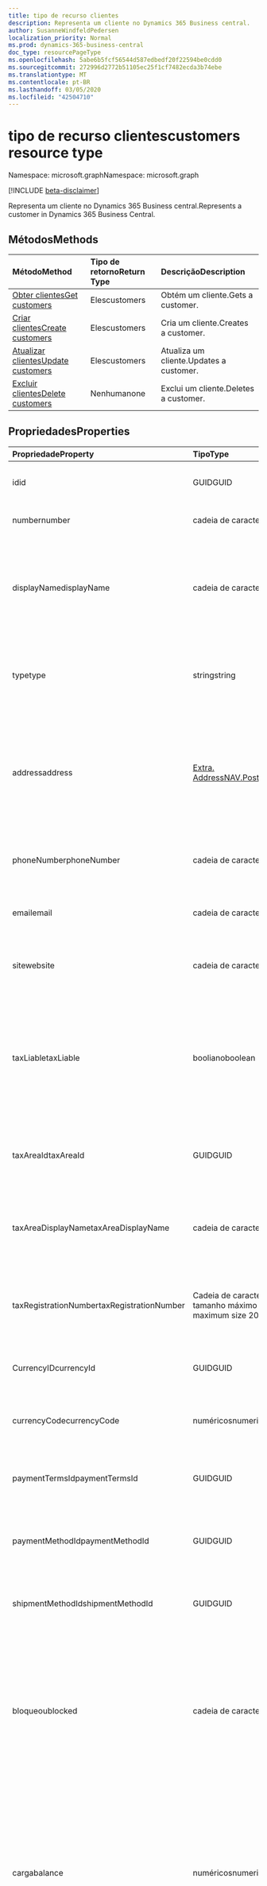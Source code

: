 ```yaml
---
title: tipo de recurso clientes
description: Representa um cliente no Dynamics 365 Business central.
author: SusanneWindfeldPedersen
localization_priority: Normal
ms.prod: dynamics-365-business-central
doc_type: resourcePageType
ms.openlocfilehash: 5abe6b5fcf56544d587edbedf20f22594be0cdd0
ms.sourcegitcommit: 272996d2772b51105ec25f1cf7482ecda3b74ebe
ms.translationtype: MT
ms.contentlocale: pt-BR
ms.lasthandoff: 03/05/2020
ms.locfileid: "42504710"
---
```

# <a name="customers-resource-type"></a><span data-ttu-id="d35f6-103">tipo de recurso clientes</span><span class="sxs-lookup"><span data-stu-id="d35f6-103">customers resource type</span></span>

<span data-ttu-id="d35f6-104">Namespace: microsoft.graph</span><span class="sxs-lookup"><span data-stu-id="d35f6-104">Namespace: microsoft.graph</span></span>

[!INCLUDE [beta-disclaimer](../../includes/beta-disclaimer.md)]

<span data-ttu-id="d35f6-105">Representa um cliente no Dynamics 365 Business central.</span><span class="sxs-lookup"><span data-stu-id="d35f6-105">Represents a customer in Dynamics 365 Business Central.</span></span>

## <a name="methods"></a><span data-ttu-id="d35f6-106">Métodos</span><span class="sxs-lookup"><span data-stu-id="d35f6-106">Methods</span></span>

| <span data-ttu-id="d35f6-107">Método</span><span class="sxs-lookup"><span data-stu-id="d35f6-107">Method</span></span>                                              |<span data-ttu-id="d35f6-108">Tipo de retorno</span><span class="sxs-lookup"><span data-stu-id="d35f6-108">Return Type</span></span>| <span data-ttu-id="d35f6-109">Descrição</span><span class="sxs-lookup"><span data-stu-id="d35f6-109">Description</span></span>      |
|:----------------------------------------------------|:----------|:-----------------|
|[<span data-ttu-id="d35f6-110">Obter clientes</span><span class="sxs-lookup"><span data-stu-id="d35f6-110">Get customers</span></span>](../api/dynamics-customer-get.md)      |<span data-ttu-id="d35f6-111">Eles</span><span class="sxs-lookup"><span data-stu-id="d35f6-111">customers</span></span>   |<span data-ttu-id="d35f6-112">Obtém um cliente.</span><span class="sxs-lookup"><span data-stu-id="d35f6-112">Gets a customer.</span></span>   |
|[<span data-ttu-id="d35f6-113">Criar clientes</span><span class="sxs-lookup"><span data-stu-id="d35f6-113">Create customers</span></span>](../api/dynamics-create-customer.md)|<span data-ttu-id="d35f6-114">Eles</span><span class="sxs-lookup"><span data-stu-id="d35f6-114">customers</span></span>   |<span data-ttu-id="d35f6-115">Cria um cliente.</span><span class="sxs-lookup"><span data-stu-id="d35f6-115">Creates a customer.</span></span>|
|[<span data-ttu-id="d35f6-116">Atualizar clientes</span><span class="sxs-lookup"><span data-stu-id="d35f6-116">Update customers</span></span>](../api/dynamics-customer-update.md)|<span data-ttu-id="d35f6-117">Eles</span><span class="sxs-lookup"><span data-stu-id="d35f6-117">customers</span></span>   |<span data-ttu-id="d35f6-118">Atualiza um cliente.</span><span class="sxs-lookup"><span data-stu-id="d35f6-118">Updates a customer.</span></span>|
|[<span data-ttu-id="d35f6-119">Excluir clientes</span><span class="sxs-lookup"><span data-stu-id="d35f6-119">Delete customers</span></span>](../api/dynamics-customer-delete.md)|<span data-ttu-id="d35f6-120">Nenhuma</span><span class="sxs-lookup"><span data-stu-id="d35f6-120">none</span></span>        |<span data-ttu-id="d35f6-121">Exclui um cliente.</span><span class="sxs-lookup"><span data-stu-id="d35f6-121">Deletes a customer.</span></span>|

## <a name="properties"></a><span data-ttu-id="d35f6-122">Propriedades</span><span class="sxs-lookup"><span data-stu-id="d35f6-122">Properties</span></span>
| <span data-ttu-id="d35f6-123">Propriedade</span><span class="sxs-lookup"><span data-stu-id="d35f6-123">Property</span></span>    | <span data-ttu-id="d35f6-124">Tipo</span><span class="sxs-lookup"><span data-stu-id="d35f6-124">Type</span></span>     |<span data-ttu-id="d35f6-125">Descrição</span><span class="sxs-lookup"><span data-stu-id="d35f6-125">Description</span></span>|
|:------------|:---------|:----------|
|<span data-ttu-id="d35f6-126">id</span><span class="sxs-lookup"><span data-stu-id="d35f6-126">id</span></span>           |<span data-ttu-id="d35f6-127">GUID</span><span class="sxs-lookup"><span data-stu-id="d35f6-127">GUID</span></span>      |<span data-ttu-id="d35f6-128">A ID exclusiva do item.</span><span class="sxs-lookup"><span data-stu-id="d35f6-128">The unique ID of the item.</span></span> <span data-ttu-id="d35f6-129">Não editável.</span><span class="sxs-lookup"><span data-stu-id="d35f6-129">Non-editable.</span></span>|
|<span data-ttu-id="d35f6-130">number</span><span class="sxs-lookup"><span data-stu-id="d35f6-130">number</span></span>       |<span data-ttu-id="d35f6-131">cadeia de caracteres</span><span class="sxs-lookup"><span data-stu-id="d35f6-131">string</span></span>    |<span data-ttu-id="d35f6-132">O número do cliente.</span><span class="sxs-lookup"><span data-stu-id="d35f6-132">The customer number.</span></span>|
|<span data-ttu-id="d35f6-133">displayName</span><span class="sxs-lookup"><span data-stu-id="d35f6-133">displayName</span></span>  |<span data-ttu-id="d35f6-134">cadeia de caracteres</span><span class="sxs-lookup"><span data-stu-id="d35f6-134">string</span></span>    |<span data-ttu-id="d35f6-135">Especifica o nome do cliente.</span><span class="sxs-lookup"><span data-stu-id="d35f6-135">Specifies the customer's name.</span></span> <span data-ttu-id="d35f6-136">Esse nome aparecerá em todos os documentos de vendas do cliente.</span><span class="sxs-lookup"><span data-stu-id="d35f6-136">This name will appear on all sales documents for the customer.</span></span>|
|<span data-ttu-id="d35f6-137">type</span><span class="sxs-lookup"><span data-stu-id="d35f6-137">type</span></span>         |<span data-ttu-id="d35f6-138">string</span><span class="sxs-lookup"><span data-stu-id="d35f6-138">string</span></span>    |<span data-ttu-id="d35f6-139">Especifica o tipo de cliente, pode ser "empresa" ou "pessoa".</span><span class="sxs-lookup"><span data-stu-id="d35f6-139">Specifies the type of customer, can be "Company" or "Person".</span></span>|
|<span data-ttu-id="d35f6-140">address</span><span class="sxs-lookup"><span data-stu-id="d35f6-140">address</span></span>      |[<span data-ttu-id="d35f6-141">Extra. Address</span><span class="sxs-lookup"><span data-stu-id="d35f6-141">NAV.PostalAddress</span></span>](../resources/dynamics-complextypes.md)|<span data-ttu-id="d35f6-142">Especifica o endereço do cliente.</span><span class="sxs-lookup"><span data-stu-id="d35f6-142">Specifies the customer's address.</span></span> <span data-ttu-id="d35f6-143">Esse endereço aparecerá em todos os documentos de vendas do cliente.</span><span class="sxs-lookup"><span data-stu-id="d35f6-143">This address will appear on all sales documents for the customer.</span></span>|
|<span data-ttu-id="d35f6-144">phoneNumber</span><span class="sxs-lookup"><span data-stu-id="d35f6-144">phoneNumber</span></span>  |<span data-ttu-id="d35f6-145">cadeia de caracteres</span><span class="sxs-lookup"><span data-stu-id="d35f6-145">string</span></span>    |<span data-ttu-id="d35f6-146">Especifica o número de telefone do cliente.</span><span class="sxs-lookup"><span data-stu-id="d35f6-146">Specifies the customer's telephone number.</span></span>|
|<span data-ttu-id="d35f6-147">email</span><span class="sxs-lookup"><span data-stu-id="d35f6-147">email</span></span>        |<span data-ttu-id="d35f6-148">cadeia de caracteres</span><span class="sxs-lookup"><span data-stu-id="d35f6-148">string</span></span>    |<span data-ttu-id="d35f6-149">Especifica o endereço de email do cliente.</span><span class="sxs-lookup"><span data-stu-id="d35f6-149">Specifies the customer's email address.</span></span>|
|<span data-ttu-id="d35f6-150">site</span><span class="sxs-lookup"><span data-stu-id="d35f6-150">website</span></span>      |<span data-ttu-id="d35f6-151">cadeia de caracteres</span><span class="sxs-lookup"><span data-stu-id="d35f6-151">string</span></span>    |<span data-ttu-id="d35f6-152">Especifica o endereço da home page do cliente.</span><span class="sxs-lookup"><span data-stu-id="d35f6-152">Specifies the customer's home page address.</span></span>|
|<span data-ttu-id="d35f6-153">taxLiable</span><span class="sxs-lookup"><span data-stu-id="d35f6-153">taxLiable</span></span>    |<span data-ttu-id="d35f6-154">booliano</span><span class="sxs-lookup"><span data-stu-id="d35f6-154">boolean</span></span>   |<span data-ttu-id="d35f6-155">Especifica se o cliente ou fornecedor é responsável pelo imposto sobre vendas.</span><span class="sxs-lookup"><span data-stu-id="d35f6-155">Specifies if the customer or vendor is liable for sales tax.</span></span> <span data-ttu-id="d35f6-156">Defina como **true** se o cliente for responsável por impostos.</span><span class="sxs-lookup"><span data-stu-id="d35f6-156">Set to **true** if the customer is tax liable.</span></span>|
|<span data-ttu-id="d35f6-157">taxAreaId</span><span class="sxs-lookup"><span data-stu-id="d35f6-157">taxAreaId</span></span>    |<span data-ttu-id="d35f6-158">GUID</span><span class="sxs-lookup"><span data-stu-id="d35f6-158">GUID</span></span>      |<span data-ttu-id="d35f6-159">Especifica a área de impostos à qual o cliente pertence.</span><span class="sxs-lookup"><span data-stu-id="d35f6-159">Specifies which tax area the customer belongs to.</span></span>|
|<span data-ttu-id="d35f6-160">taxAreaDisplayName</span><span class="sxs-lookup"><span data-stu-id="d35f6-160">taxAreaDisplayName</span></span>|<span data-ttu-id="d35f6-161">cadeia de caracteres</span><span class="sxs-lookup"><span data-stu-id="d35f6-161">string</span></span>|<span data-ttu-id="d35f6-162">Especificou o nome de exibição da área de impostos à qual o cliente pertence.</span><span class="sxs-lookup"><span data-stu-id="d35f6-162">Specified the display name of the tax area the customer belongs to.</span></span>|
|<span data-ttu-id="d35f6-163">taxRegistrationNumber</span><span class="sxs-lookup"><span data-stu-id="d35f6-163">taxRegistrationNumber</span></span>|<span data-ttu-id="d35f6-164">Cadeia de caracteres, tamanho máximo 20</span><span class="sxs-lookup"><span data-stu-id="d35f6-164">string, maximum size 20</span></span>|<span data-ttu-id="d35f6-165">Especificado o número de registro de imposto do cliente.</span><span class="sxs-lookup"><span data-stu-id="d35f6-165">Specified the tax registration number of the customer.</span></span>|
|<span data-ttu-id="d35f6-166">CurrencyID</span><span class="sxs-lookup"><span data-stu-id="d35f6-166">currencyId</span></span>   |<span data-ttu-id="d35f6-167">GUID</span><span class="sxs-lookup"><span data-stu-id="d35f6-167">GUID</span></span>      |<span data-ttu-id="d35f6-168">Especifica a moeda usada pelo cliente.</span><span class="sxs-lookup"><span data-stu-id="d35f6-168">Specifies which currency the customer uses.</span></span>|
|<span data-ttu-id="d35f6-169">currencyCode</span><span class="sxs-lookup"><span data-stu-id="d35f6-169">currencyCode</span></span> |<span data-ttu-id="d35f6-170">numéricos</span><span class="sxs-lookup"><span data-stu-id="d35f6-170">numeric</span></span>   |<span data-ttu-id="d35f6-171">O código de moeda padrão para o cliente.</span><span class="sxs-lookup"><span data-stu-id="d35f6-171">The default currency code for the customer.</span></span>|
|<span data-ttu-id="d35f6-172">paymentTermsId</span><span class="sxs-lookup"><span data-stu-id="d35f6-172">paymentTermsId</span></span>|<span data-ttu-id="d35f6-173">GUID</span><span class="sxs-lookup"><span data-stu-id="d35f6-173">GUID</span></span>     |<span data-ttu-id="d35f6-174">Especifica qual termo de pagamento o cliente utiliza.</span><span class="sxs-lookup"><span data-stu-id="d35f6-174">Specifies which payment term the customer uses.</span></span>|
|<span data-ttu-id="d35f6-175">paymentMethodId</span><span class="sxs-lookup"><span data-stu-id="d35f6-175">paymentMethodId</span></span>|<span data-ttu-id="d35f6-176">GUID</span><span class="sxs-lookup"><span data-stu-id="d35f6-176">GUID</span></span>    |<span data-ttu-id="d35f6-177">Especifica qual método de pagamento o cliente utiliza.</span><span class="sxs-lookup"><span data-stu-id="d35f6-177">Specifies which payment method the customer uses.</span></span>|
|<span data-ttu-id="d35f6-178">shipmentMethodId</span><span class="sxs-lookup"><span data-stu-id="d35f6-178">shipmentMethodId</span></span>|<span data-ttu-id="d35f6-179">GUID</span><span class="sxs-lookup"><span data-stu-id="d35f6-179">GUID</span></span>   |<span data-ttu-id="d35f6-180">Especifica o método de remessa que o cliente usa.</span><span class="sxs-lookup"><span data-stu-id="d35f6-180">Specifies which shipment method the customer uses.</span></span>|
|<span data-ttu-id="d35f6-181">bloqueou</span><span class="sxs-lookup"><span data-stu-id="d35f6-181">blocked</span></span>      |<span data-ttu-id="d35f6-182">cadeia de caracteres</span><span class="sxs-lookup"><span data-stu-id="d35f6-182">string</span></span>    |<span data-ttu-id="d35f6-183">Especifica que as transações com o cliente não podem ser lançadas.</span><span class="sxs-lookup"><span data-stu-id="d35f6-183">Specifies that transactions with the customer cannot be posted.</span></span> <span data-ttu-id="d35f6-184">Defina como **todos**, se o cliente estiver bloqueado, defina como em branco se não for bloqueado.</span><span class="sxs-lookup"><span data-stu-id="d35f6-184">Set to **All**, if the customer is blocked, set to blank if not blocked.</span></span>|
|<span data-ttu-id="d35f6-185">carga</span><span class="sxs-lookup"><span data-stu-id="d35f6-185">balance</span></span>      |<span data-ttu-id="d35f6-186">numéricos</span><span class="sxs-lookup"><span data-stu-id="d35f6-186">numeric</span></span>   |<span data-ttu-id="d35f6-187">Especifica o valor do pagamento que o cliente está procurando para vendas concluídas.</span><span class="sxs-lookup"><span data-stu-id="d35f6-187">Specifies the payment amount that the customer owes for completed sales.</span></span> <span data-ttu-id="d35f6-188">Esse valor também é conhecido como o saldo do cliente.</span><span class="sxs-lookup"><span data-stu-id="d35f6-188">This value is also known as the customer's balance.</span></span> <span data-ttu-id="d35f6-189">Somente Leitura.</span><span class="sxs-lookup"><span data-stu-id="d35f6-189">Read-Only.</span></span>|
|<span data-ttu-id="d35f6-190">overdueAmount</span><span class="sxs-lookup"><span data-stu-id="d35f6-190">overdueAmount</span></span>|<span data-ttu-id="d35f6-191">numéricos</span><span class="sxs-lookup"><span data-stu-id="d35f6-191">numeric</span></span>   |<span data-ttu-id="d35f6-192">Especifica o valor vencido do cliente.</span><span class="sxs-lookup"><span data-stu-id="d35f6-192">Specifies the customer's overdue amount.</span></span>|
|<span data-ttu-id="d35f6-193">totalSalesExcludingTax</span><span class="sxs-lookup"><span data-stu-id="d35f6-193">totalSalesExcludingTax</span></span>|<span data-ttu-id="d35f6-194">numéricos</span><span class="sxs-lookup"><span data-stu-id="d35f6-194">numeric</span></span>|<span data-ttu-id="d35f6-195">Especifica o valor total de vendas excluindo o imposto do cliente.</span><span class="sxs-lookup"><span data-stu-id="d35f6-195">Specifies the total sales amount excluding tax of the customer.</span></span>|
|<span data-ttu-id="d35f6-196">lastModifiedDateTime</span><span class="sxs-lookup"><span data-stu-id="d35f6-196">lastModifiedDateTime</span></span>|<span data-ttu-id="d35f6-197">datetime</span><span class="sxs-lookup"><span data-stu-id="d35f6-197">datetime</span></span>|<span data-ttu-id="d35f6-198">O último DateTime que o cliente foi modificado.</span><span class="sxs-lookup"><span data-stu-id="d35f6-198">The last datetime the customer was modified.</span></span> <span data-ttu-id="d35f6-199">Somente leitura.</span><span class="sxs-lookup"><span data-stu-id="d35f6-199">Read-Only.</span></span>|  


## <a name="relationships"></a><span data-ttu-id="d35f6-200">Relações</span><span class="sxs-lookup"><span data-stu-id="d35f6-200">Relationships</span></span>
<span data-ttu-id="d35f6-201">Uma moeda (currencyCode) deve existir na tabela moedas.</span><span class="sxs-lookup"><span data-stu-id="d35f6-201">A Currency(currencyCode) must exist in the Currencies table.</span></span>

<span data-ttu-id="d35f6-202">Um termo de pagamento (paymentTerms) deve existir na tabela de condições de pagamento.</span><span class="sxs-lookup"><span data-stu-id="d35f6-202">A Payment Term(paymentTerms) must exist in the Payment Terms table.</span></span>

<span data-ttu-id="d35f6-203">Um método de remessa (shipmentMethod) deve existir na tabela do método de remessa.</span><span class="sxs-lookup"><span data-stu-id="d35f6-203">A Shipment Method(shipmentMethod) must exist in the Shipment Method table.</span></span>

<span data-ttu-id="d35f6-204">Um método de pagamento (paymentMethod) deve existir na tabela de métodos de pagamento.</span><span class="sxs-lookup"><span data-stu-id="d35f6-204">A Payment Method(paymentMethod) must exist in the Payment Method table.</span></span>

<span data-ttu-id="d35f6-205">Uma área de impostos (taxArea) deve existir na tabela de área de impostos.</span><span class="sxs-lookup"><span data-stu-id="d35f6-205">A Tax Area(taxArea) must exist in the Tax Area table.</span></span>

## <a name="json-representation"></a><span data-ttu-id="d35f6-206">Representação JSON</span><span class="sxs-lookup"><span data-stu-id="d35f6-206">JSON representation</span></span>

<span data-ttu-id="d35f6-207">Veja a seguir uma representação JSON do recurso.</span><span class="sxs-lookup"><span data-stu-id="d35f6-207">Here is a JSON representation of the resource.</span></span>


```json
{
    "id": "GUID",
    "number": "string",
    "displayName": "string",
    "type": "string",
    "address": NAV.PostalAddress,
    "phoneNumber": "string",
    "email": "string",
    "website": "string",
    "taxLiable": "boolean",
    "taxAreaId": "GUID",
    "taxAreaDisplayName": "string",
    "taxRegistrationNumber": "string",
    "currencyCode": "string",
    "paymentTermsId": "GUID",
    "shipmentMethodId": "GUID",
    "paymentMethodId":  "GUID",
    "blocked": "string",
    "balance": "decimal",
    "overdueAmount": "numeric",
    "totalSalesExcludingTax": "numeric",
    "lastModifiedDateTime": "datetime"
}


```

